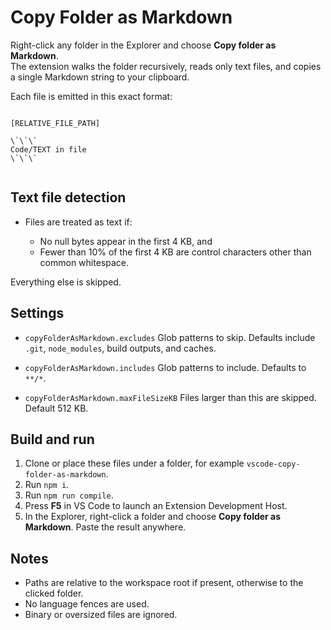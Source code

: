 # Copy Folder as Markdown

Right-click any folder in the Explorer and choose **Copy folder as Markdown**.  
The extension walks the folder recursively, reads only text files, and copies a single Markdown string to your clipboard.

Each file is emitted in this exact format:

```

[RELATIVE_FILE_PATH]

\`\`\` 
Code/TEXT in file
\`\`\`


```

## Text file detection

* Files are treated as text if:

  * No null bytes appear in the first 4 KB, and
  * Fewer than 10% of the first 4 KB are control characters other than common whitespace.

Everything else is skipped.

## Settings

* `copyFolderAsMarkdown.excludes`
  Glob patterns to skip. Defaults include `.git`, `node_modules`, build outputs, and caches.

* `copyFolderAsMarkdown.includes`
  Glob patterns to include. Defaults to `**/*`.

* `copyFolderAsMarkdown.maxFileSizeKB`
  Files larger than this are skipped. Default 512 KB.

## Build and run

1. Clone or place these files under a folder, for example `vscode-copy-folder-as-markdown`.
2. Run `npm i`.
3. Run `npm run compile`.
4. Press **F5** in VS Code to launch an Extension Development Host.
5. In the Explorer, right-click a folder and choose **Copy folder as Markdown**. Paste the result anywhere.

## Notes

* Paths are relative to the workspace root if present, otherwise to the clicked folder.
* No language fences are used.
* Binary or oversized files are ignored.
